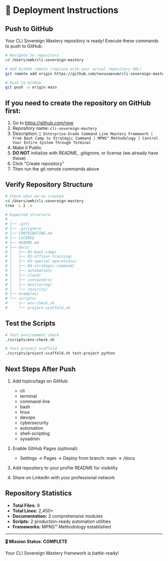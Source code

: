 # 🚀 Deployment Instructions

## Push to GitHub

Your CLI Sovereign Mastery repository is ready! Execute these commands to push to GitHub:

```bash
# Navigate to repository
cd /Users/wmh/cli-sovereign-mastery

# Add GitHub remote (replace with your actual repository URL)
git remote add origin https://github.com/novusaevum/cli-sovereign-mastery.git

# Push to GitHub
git push -u origin main
```

## If you need to create the repository on GitHub first:

1. Go to https://github.com/new
2. Repository name: `cli-sovereign-mastery`
3. Description: `🧠 Enterprise-Grade Command Line Mastery Framework | From Boot Camp to Strategic Command | MPNS™ Methodology | Control Your Entire System Through Terminal`
4. Make it Public
5. **DO NOT** initialize with README, .gitignore, or license (we already have these)
6. Click "Create repository"
7. Then run the git remote commands above

## Verify Repository Structure

```bash
# Check what we've created
cd /Users/wmh/cli-sovereign-mastery
tree -L 2 -a

# Expected structure:
# .
# ├── .git/
# ├── .gitignore
# ├── CONTRIBUTING.md
# ├── LICENSE
# ├── README.md
# ├── docs/
# │   ├── 01-boot-camp/
# │   ├── 02-officer-training/
# │   ├── 03-special-operations/
# │   ├── 04-strategic-command/
# │   ├── automation/
# │   ├── cloud/
# │   ├── containers/
# │   ├── monitoring/
# │   └── security/
# ├── examples/
# └── scripts/
#     ├── env-check.sh
#     └── project-scaffold.sh
```

## Test the Scripts

```bash
# Test environment check
./scripts/env-check.sh

# Test project scaffold
./scripts/project-scaffold.sh test-project python
```

## Next Steps After Push

1. Add topics/tags on GitHub:
   - cli
   - terminal
   - command-line
   - bash
   - linux
   - devops
   - cybersecurity
   - automation
   - shell-scripting
   - sysadmin

2. Enable GitHub Pages (optional):
   - Settings → Pages → Deploy from branch: main → /docs

3. Add repository to your profile README for visibility

4. Share on LinkedIn with your professional network

## Repository Statistics

- **Total Files:** 8
- **Total Lines:** 2,450+
- **Documentation:** 3 comprehensive modules
- **Scripts:** 2 production-ready automation utilities
- **Frameworks:** MPNS™ Methodology established

---

**🎖️ Mission Status: COMPLETE**

Your CLI Sovereign Mastery framework is battle-ready!
